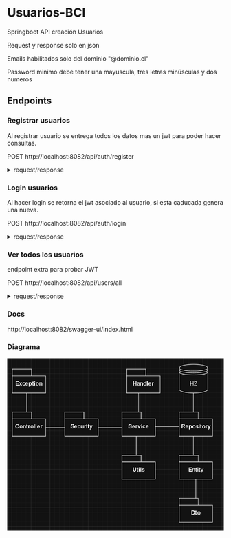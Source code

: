 # Usuarios-BCI
Springboot API creación Usuarios

Request y response solo en json

Emails habilitados solo del dominio "@dominio.cl"

Password minimo debe tener una mayuscula, tres letras minúsculas y dos numeros

## Endpoints


### Registrar usuarios
Al registrar usuario se entrega todos los datos mas un jwt para poder hacer consultas.

POST http://localhost:8082/api/auth/register
<details>
  <summary>request/response</summary>

#### Request
```json
{
  "name": "Juan Rodriguez",
  "email": "juan@dominio.cl",
  "password": "hunterA22",
  "phones": [
    {
      "number": "1234567",
      "citycode": "1",
      "countrycode": "57"
    }
  ]
}
```
#### Response
```json
{
  "message": {
    "id": "9264e940-5823-4fa2-aaf7-87c14ca4a75a",
    "name": "Juan Rodriguez",
    "email": "juan@dominio.cl",
    "password": "hunterA22",
    "created": "2024-05-02",
    "modified": "2024-05-02",
    "last_login": "2024-05-02",
    "token": "eyJ0eXAiOiJKV1QiLCJhbGciOiJIUzI1NiJ9.eyJzdWIiOiJqdWFuQGRvbWluaW8uY2wiLCJleHAiOjE3MTQ2OTEyNjYsImlhdCI6MTcxNDY4NzY2Nn0.7DA3EHyrzwGT-Z4xXx2Pto9p4fi7iZL7pDTl7wJ5o10",
    "isactive": "1",
    "phones": [
      {
        "id": 1,
        "number": "1234567",
        "citycode": "1",
        "countrycode": "57"
      }
    ]
  },
  "status": "200"
}
```
</details>

### Login usuarios
Al hacer login se retorna el jwt asociado al usuario, si esta caducada genera una nueva.

POST http://localhost:8082/api/auth/login
<details>
  <summary>request/response</summary>

#### Request
```json
{
  "email":"juan@dominio.cl",
  "password":"hunterA22"
}
```
#### Response
```json
{
  "message": "eyJ0eXAiOiJKV1QiLCJhbGciOiJIUzI1NiJ9.eyJzdWIiOiJqdWFuQGRvbWluaW8uY2wiLCJleHAiOjE3MTQ2OTEyNjYsImlhdCI6MTcxNDY4NzY2Nn0.7DA3EHyrzwGT-Z4xXx2Pto9p4fi7iZL7pDTl7wJ5o10",
  "status": "200"
}
```
</details>


### Ver todos los usuarios 
endpoint extra para probar JWT

POST http://localhost:8082/api/users/all

<details>
  <summary>request/response</summary>

#### Request
```json
{"id":"all"}
```
#### Authorization
Bearer eyJ0eXAiOiJKV1QiLCJhbGciOiJIUzI1NiJ9.eyJzdWIiOiJqdWFuQGRvbWluaW8uY2wiLCJleHAiOjE3MTQ2OTEyNjYsImlhdCI6MTcxNDY4NzY2Nn0.7DA3EHyrzwGT-Z4xXx2Pto9p4fi7iZL7pDTl7wJ5o10

#### Response
```json
{
  "message": [
    {
      "id": "93899638-4e82-4fe8-9470-8a4d53aff83c",
      "name": "Juan Rodriguez",
      "email": "juan@dominio.cl",
      "password": "hunterA22",
      "created": "2024-05-02",
      "modified": "2024-05-02",
      "last_login": "2024-05-02",
      "token": "eyJ0eXAiOiJKV1QiLCJhbGciOiJIUzI1NiJ9.eyJzdWIiOiJqdWFuQGRvbWluaW8uY2wiLCJleHAiOjE3MTQ3MTE2MTksImlhdCI6MTcxNDcwODAxOX0.7TscvO6-ywyXbAPLLtXoLKR0v2R8N3xE8DWwfdRVLuA",
      "isActive": "1",
      "phones": [
        {
          "id": 1,
          "number": "1234567",
          "citycode": "1",
          "countrycode": null,
          "userId": "93899638-4e82-4fe8-9470-8a4d53aff83c"
        },
        {
          "id": 2,
          "number": "155567",
          "citycode": "4",
          "countrycode": "56",
          "userId": "93899638-4e82-4fe8-9470-8a4d53aff83c"
        }
      ]
    },
    {
      "id": "046a9ef8-748f-4192-a82d-0f8b9c822efc",
      "name": "daniel soto",
      "email": "daniel@dominio.cl",
      "password": "passworA22",
      "created": "2024-05-02",
      "modified": "2024-05-02",
      "last_login": "2024-05-02",
      "token": "eyJ0eXAiOiJKV1QiLCJhbGciOiJIUzI1NiJ9.eyJzdWIiOiJkYW5pZWxAZG9taW5pby5jbCIsImV4cCI6MTcxNDcxMTY4NSwiaWF0IjoxNzE0NzA4MDg1fQ.H9_JYQ0VPCQwrfCZZpB70S_4Ek4ITXnJzQn4seTdQTc",
      "isActive": "1",
      "phones": [
        {
          "id": 3,
          "number": "634353",
          "citycode": "1",
          "countrycode": null,
          "userId": "046a9ef8-748f-4192-a82d-0f8b9c822efc"
        },
        {
          "id": 4,
          "number": "99999",
          "citycode": "2",
          "countrycode": "56",
          "userId": "046a9ef8-748f-4192-a82d-0f8b9c822efc"
        }
      ]
    }
  ],
  "status": "200"
}
```
</details>

### Docs
http://localhost:8082/swagger-ui/index.html

### Diagrama
![img.png](img.png)